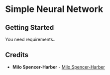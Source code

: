 # Simple Neural Network

## Getting Started

You need requirements..

## Credits
* **Milo Spencer-Harber** - [Milo Spencer-Harber](https://medium.com/technology-invention-and-more/how-to-build-a-simple-neural-network-in-9-lines-of-python-code-cc8f23647ca1)

